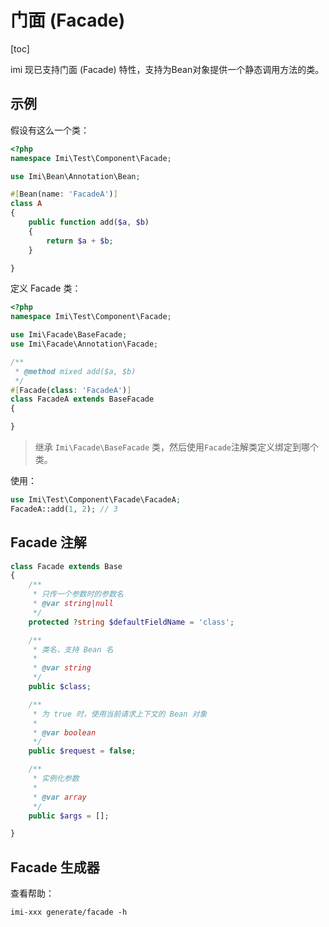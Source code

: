 # 门面 (Facade)

[toc]

imi 现已支持门面 (Facade) 特性，支持为Bean对象提供一个静态调用方法的类。

## 示例

假设有这么一个类：

```php
<?php
namespace Imi\Test\Component\Facade;

use Imi\Bean\Annotation\Bean;

#[Bean(name: 'FacadeA')]
class A
{
    public function add($a, $b)
    {
        return $a + $b;
    }

}
```

定义 Facade 类：

```php
<?php
namespace Imi\Test\Component\Facade;

use Imi\Facade\BaseFacade;
use Imi\Facade\Annotation\Facade;

/**
 * @method mixed add($a, $b)
 */
#[Facade(class: 'FacadeA')]
class FacadeA extends BaseFacade
{

}
```

> 继承 `Imi\Facade\BaseFacade` 类，然后使用`Facade`注解类定义绑定到哪个类。

使用：

```php
use Imi\Test\Component\Facade\FacadeA;
FacadeA::add(1, 2); // 3
```

## Facade 注解

```php
class Facade extends Base
{
    /**
     * 只传一个参数时的参数名
     * @var string|null
     */
    protected ?string $defaultFieldName = 'class';

    /**
     * 类名，支持 Bean 名
     *
     * @var string
     */
    public $class;

    /**
     * 为 true 时，使用当前请求上下文的 Bean 对象
     *
     * @var boolean
     */
    public $request = false;

    /**
     * 实例化参数
     *
     * @var array
     */
    public $args = [];

}
```

## Facade 生成器

查看帮助：

`imi-xxx generate/facade -h`
